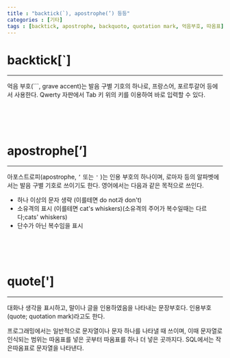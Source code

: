 ```yaml
---
title : "backtick(`), apostrophe(’) 등등"
categories : [기타]
tags : [backtick, apostrophe, backquoto, quotation mark, 억음부호, 따옴표] #소문자만 가능
---
```


# **backtick[`]**
---

억음 부호(`\``, grave accent)는 발음 구별 기호의 하나로, 프랑스어, 포르투갈어 등에서 사용한다. Qwerty 자판에서 Tab 키 위의 키를 이용하여 바로 입력할 수 있다.

<br><br><br>

# **apostrophe[’]**
---

아포스트로피(apostrophe,  `’`  또는  `'` )는 인용 부호의 하나이며, 로마자 등의 알파벳에서는 발음 구별 기호로 쓰이기도 한다. 영어에서는 다음과 같은 목적으로 쓰인다.

- 하나 이상의 문자 생략 (이를테면 do not과 don't)
- 소유격의 표시 (이를테면 cat's whiskers)(소유격의 주어가 복수일때는 다르다;cats' whiskers)
- 단수가 아닌 복수임을 표시

<br><br><br>

# **quote[']**
---

대화나 생각을 표시하고, 말이나 글을 인용하였음을 나타내는 문장부호다. 인용부호(quote; quotation mark)라고도 한다.

프로그래밍에서는 일반적으로 문자열이나 문자 하나를 나타낼 때 쓰이며, 이때 문자열로 인식되는 범위는 따옴표를 넣은 곳부터 따옴표를 하나 더 넣은 곳까지다. SQL에서는 작은따옴표로 문자열을 나타낸다.